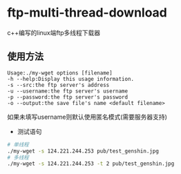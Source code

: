 # ftp-multi-thread-download
c++编写的linux端ftp多线程下载器
## 使用方法

```
Usage:./my-wget options [filename]
-h --help:Display this usage information.
-s --src:the ftp server's address
-u --username:the ftp server's username
-p --password:the ftp server's password
-o --output:the save file's name <default filename>
```
如果未填写username则默认使用匿名模式(需要服务器支持)

+ 测试语句

```sh
# 单线程
./my-wget -s 124.221.244.253 pub/test_genshin.jpg
# 多线程
./my-wget -s 124.221.244.253 -t 2 pub/test_genshin.jpg
```